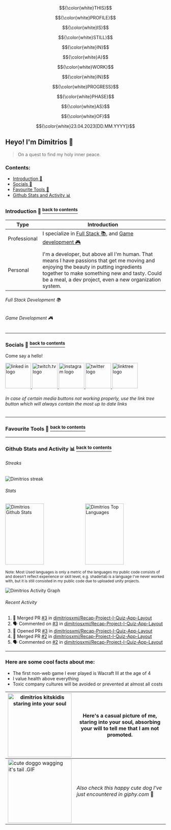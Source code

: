 
$${\color{white}THIS}$$

$${\color{white}PROFILE}$$

$${\color{white}IS}$$

$${\color{white}STILL}$$

$${\color{white}IN}$$

$${\color{white}A}$$

$${\color{white}WORK}$$

$${\color{white}IN}$$

$${\color{white}PROGRESS}$$

$${\color{white}PHASE}$$

$${\color{white}AS}$$

$${\color{white}OF}$$

$${\color{white}23.04.2023[DD.MM.YYYY]}$$

## Heyo! I'm Dimitrios :wave:
> On a quest to find my holy inner peace.
### Contents:
  - [Introduction 👋](#introduction--back-to-contents)
  - [Socials 📢](#socials--back-to-contents)
  - [Favourite Tools 🔧](#favourite-tools--back-to-contents)
  - [Github Stats and Activity 📊](#github-stats-and-activity--back-to-contents)
  

### Introduction 👋 <a href="#contents"><sup>back to contents</sup></a>
| Type | Introduction |
| - | - |
| Professional | I specialize in [Full Stack 📚](#full-stack-development-), and [Game development 🎮](#game-development-) |
| | |
| Personal | I'm a developer, but above all I'm human. That means I have passions that get me moving and enjoying the beauty in putting ingredients together to make something  new and tasty. Could be a meal, a dev project, even a new organization system. |


###### Full Stack Development 📚
###### Game Development 🎮
---
### Socials 📢 <a href="#contents"><sup>back to contents</sup></a>

<p>Come say a hello!</p>

<a href="https://www.linkedin.com/in/dimitrios-kitsikidis-450832182/">
  <img alt="linked in logo" src="https://user-images.githubusercontent.com/31593501/233856668-a8a4e51b-9861-4c8d-9ece-38de8e8cf110.svg" height="80px"/>
</a>

<a href="https://www.twitch.tv/dimitrios_xmi">
  <img alt="twitch.tv logo" src="https://user-images.githubusercontent.com/31593501/233858802-e67b93bf-a3c0-4118-980b-493c8b4766ab.svg" height="80px"/>
</a>

<a href="https://www.instagram.com/dimitriosxmi/">
  <img alt="instagram logo" src="https://user-images.githubusercontent.com/31593501/233860149-f2906aa5-1c18-472e-bb2d-bd4ecc7a9c88.svg" height="80px"/>
</a>

<a href="https://twitter.com/dimitriosxmi">
  <img alt="twitter logo" src="https://user-images.githubusercontent.com/31593501/233860156-f5bfbf9c-c9bb-4100-a331-b7771fcb092b.svg" height="80px"/>
</a>

<a href="https://linktr.ee/dimitriosxmi">
  <img alt="linktree logo" src="https://user-images.githubusercontent.com/31593501/233858969-1acaef03-0018-4e0b-a472-ce1375335931.svg" height="80px"/>
</a>

###### In case of certain media buttons not working properly, use the link tree button which will always contain the most up to date links
---
### Favourite Tools 🔧 <a href="#contents"><sup>back to contents</sup></a>
---
### Github Stats and Activity 📊 <a href="#contents"><sup>back to contents</sup></a>

<h6>Streaks</h6>

  <p>
      <img title="🔥 Get streak stats for your profile at git.io/streak-stats" alt="Dimitrios streak" src="https://streak-stats.demolab.com/?user=dimitriosxmi&theme=monokai-metallian&hide_border=true"/>
  </p>
  
<h6>Stats</h6>

<p>
  <img alt="Dimitrios Github Stats" src="https://denvercoder1-github-readme-stats.vercel.app/api/?username=dimitriosxmi&show_icons=true&include_all_commits=true&count_private=true&theme=react&hide_border=true&bg_color=1F222E&title_color=F85D7F&icon_color=F8D866" height="192px" width="49%"/>
  <img alt="Dimitrios Top Languages" src="https://denvercoder1-github-readme-stats.vercel.app/api/top-langs/?username=dimitriosxmi&langs_count=8&layout=compact&theme=react&hide_border=true&bg_color=1F222E&title_color=F85D7F&icon_color=F8D866&hide=Jupyter%20Notebook,Roff" height="192px" width="49%"/>
</p>

<!--<br/>-->

  <p><sup>Note:</b> Most Used languages is only a metric of the languages my public code consists of and doesn't reflect experience or skill level, e.g. shaderlab is a language I've never worked with, but it is still consisted in my public code due to uploaded unity projects.</sup></p>

  <img alt="Dimitrios Activity Graph" src="https://github-readme-activity-graph.cyclic.app/graph/?username=dimitriosxmi&bg_color=1F222E&color=F8D866&line=F85D7F&point=FFFFFF&hide_border=true" />
  
<h6>Recent Activity</h6>

<!--START_SECTION:activity-->
1. 🎉 Merged PR [#3](https://github.com/dimitriosxmi/Recap-Project-I-Quiz-App-Layout/pull/3) in [dimitriosxmi/Recap-Project-I-Quiz-App-Layout](https://github.com/dimitriosxmi/Recap-Project-I-Quiz-App-Layout)
2. 🗣 Commented on [#3](https://github.com/dimitriosxmi/Recap-Project-I-Quiz-App-Layout/issues/3) in [dimitriosxmi/Recap-Project-I-Quiz-App-Layout](https://github.com/dimitriosxmi/Recap-Project-I-Quiz-App-Layout)
3. 💪 Opened PR [#3](https://github.com/dimitriosxmi/Recap-Project-I-Quiz-App-Layout/pull/3) in [dimitriosxmi/Recap-Project-I-Quiz-App-Layout](https://github.com/dimitriosxmi/Recap-Project-I-Quiz-App-Layout)
4. 🎉 Merged PR [#2](https://github.com/dimitriosxmi/Recap-Project-I-Quiz-App-Layout/pull/2) in [dimitriosxmi/Recap-Project-I-Quiz-App-Layout](https://github.com/dimitriosxmi/Recap-Project-I-Quiz-App-Layout)
5. 🗣 Commented on [#2](https://github.com/dimitriosxmi/Recap-Project-I-Quiz-App-Layout/issues/2) in [dimitriosxmi/Recap-Project-I-Quiz-App-Layout](https://github.com/dimitriosxmi/Recap-Project-I-Quiz-App-Layout)
<!--END_SECTION:activity-->
---

### Here are some cool facts about me:
- The first non-web game I ever played is Wacraft III at the age of 4
- I value health above everything
- Toxic company cultures will be avoided or prevented at almost all costs

| <img src="https://us04images.zoom.us/p/xdKSFGnQRe6bq4j61IwVFw/a454abe6-c4dc-4ae4-9c07-db6097189108-9724?type=large" alt="dimitrios kitskidis staring into your soul" width="200" height="200"> | Here's a casual picture of me, staring into your soul, absorbing your will to tell me that I am not promoted. |
| ----------- | ----------- |
| <img src="https://i.imgur.com/dGxLYmh.gif" alt="cute doggo wagging it's tail .GIF" width="200" height="200"> | *Also check this happy cute dog I've just encountered in giphy.com* 🥰 |
